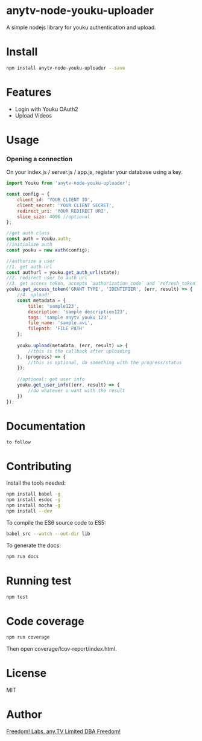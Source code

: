 # anytv-node-youku-uploader

A simple nodejs library for youku authentication and upload.

# Install

```sh
npm install anytv-node-youku-uploader --save
```

# Features

* Login with Youku OAuth2
* Upload Videos


# Usage

### Opening a connection
On your index.js / server.js / app.js, register your database using a key.
```javascript
import Youku from 'anytv-node-youku-uploader';

const config = {
    client_id: 'YOUR CLIENT ID',
    client_secret: 'YOUR CLIENT SECRET',
    redirect_uri: 'YOUR REDIRECT URI',
    slice_size: 4096 //optional
};

//get auth class
const auth = Youku.auth;
//initialize auth
const youku = new auth(config);

//authorize a user
//1. get auth url
const authurl = youku.get_auth_url(state);
//2. redirect user to auth url
//3. get access token, accepts `authorization_code` and `refresh_token` as grant type
youku.get_access_token('GRANT TYPE', 'IDENTIFIER', (err, result) => {
    //4. upload!
    const metadata = {
        title: 'sample123',
        description: 'sample description123',
        tags: 'sample anytv youku 123',
        file_name: 'sample.avi',
        filepath: 'FILE PATH'
    };
        
    youku.upload(metadata, (err, result) => {
        //this is the callback after uploading
    }, (progress) => {
        //this is optional, do something with the progress/status
    });
    
    //optional: get user info
    youku.get_user_info((err, result) => {
        //do whatever u want with the result
    })
});

```

# Documentation
```
to follow
```

# Contributing

Install the tools needed:
```sh
npm install babel -g
npm install esdoc -g
npm install mocha -g
npm install --dev
```

To compile the ES6 source code to ES5:
```sh
babel src --watch --out-dir lib
```

To generate the docs:
```sh
npm run docs
```

# Running test

```sh
npm test
```

# Code coverage

```sh
npm run coverage
```
Then open coverage/lcov-report/index.html.

# License

MIT


# Author
[Freedom! Labs, any.TV Limited DBA Freedom!](https://www.freedom.tm)
